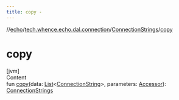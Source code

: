 ```yaml
---
title: copy -
---
```

//[echo](../../index.md)/[tech.whence.echo.dal.connection](../index.md)/[ConnectionStrings](index.md)/[copy](copy.md)



# copy  
[jvm]  
Content  
fun [copy](copy.md)(data: [List](https://kotlinlang.org/api/latest/jvm/stdlib/kotlin.collections/-list/index.html)<[ConnectionString](../-connection-string/index.md)>, parameters: [Accessor](../../tech.whence.echo.container.accessor/-accessor/index.md)): [ConnectionStrings](index.md)  



